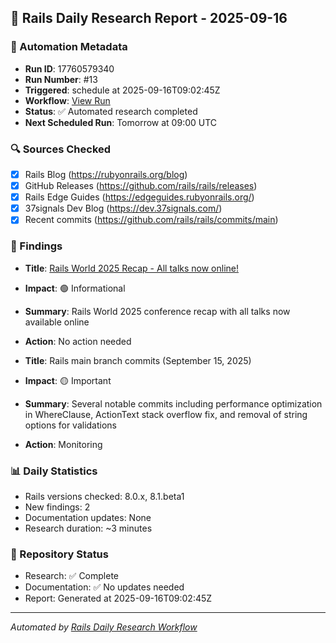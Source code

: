 ## 📅 Rails Daily Research Report - 2025-09-16

### 🤖 Automation Metadata
- **Run ID**: 17760579340
- **Run Number**: #13
- **Triggered**: schedule at 2025-09-16T09:02:45Z
- **Workflow**: [View Run](https://github.com/jeremedia/rails-8-claude-guide/actions/runs/17760579340)
- **Status**: ✅ Automated research completed
- **Next Scheduled Run**: Tomorrow at 09:00 UTC

### 🔍 Sources Checked
- [x] Rails Blog (https://rubyonrails.org/blog)
- [x] GitHub Releases (https://github.com/rails/rails/releases)
- [x] Rails Edge Guides (https://edgeguides.rubyonrails.org/)
- [x] 37signals Dev Blog (https://dev.37signals.com/)
- [x] Recent commits (https://github.com/rails/rails/commits/main)

### 📰 Findings

- **Title**: [Rails World 2025 Recap - All talks now online!](https://rubyonrails.org/blog/2025/09/15/rails-world-2025-recap/)
- **Impact**: 🟢 Informational
- **Summary**: Rails World 2025 conference recap with all talks now available online
- **Action**: No action needed

- **Title**: Rails main branch commits (September 15, 2025)
- **Impact**: 🟡 Important
- **Summary**: Several notable commits including performance optimization in WhereClause, ActionText stack overflow fix, and removal of string options for validations
- **Action**: Monitoring

### 📊 Daily Statistics
- Rails versions checked: 8.0.x, 8.1.beta1
- New findings: 2
- Documentation updates: None
- Research duration: ~3 minutes

### 🔄 Repository Status
- Research: ✅ Complete
- Documentation: ✅ No updates needed
- Report: Generated at 2025-09-16T09:02:45Z

---
*Automated by [Rails Daily Research Workflow](https://github.com/jeremedia/rails-8-claude-guide/blob/main/.github/workflows/rails-daily-research.yml)*
